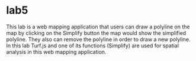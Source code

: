 # lab5  
This lab is a web mapping application that users can draw a polyline on the map 
by clicking on the Simplify button the map would show the simplified polyline. 
They also can remove the polyline in order to draw a new polyline.  
In this lab Turf.js and one of its functions (Simplify) are used for spatial analysis in this web mapping application.  
